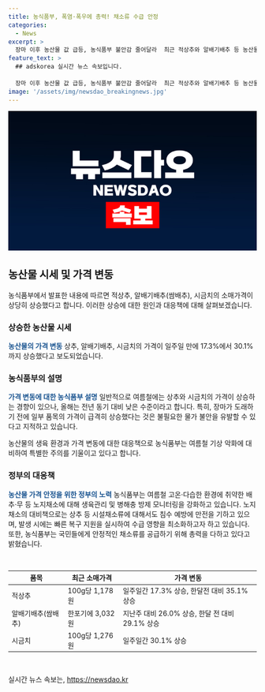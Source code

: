 ```yaml
---
title: 농식품부, 폭염·폭우에 총력! 채소류 수급 안정
categories:
  - News
excerpt: >
  장마 이후 농산물 값 급등, 농식품부 불안감 줄어달라  최근 적상추와 알배기배추 등 농산물 가격이 상승했다. 특히, 폭염과 태풍으로 인한 농산물 값 상승 우려가 나온다. 그러나 농식품부는 안정적인 채소 공급을 위해 대책 마련 중이며, 상급자엔터프라이즈(044-201-2234)로 문의 바랍니다. [자료출처=정책브리핑 www.korea.kr]
feature_text: >
  ## adskorea 실시간 뉴스 속보입니다.

  장마 이후 농산물 값 급등, 농식품부 불안감 줄어달라  최근 적상추와 알배기배추 등 농산물 가격이 상승했다. 특히, 폭염과 태풍으로 인한 농산물 값 상승 우려가 나온다. 그러나 농식품부는 안정적인 채소 공급을 위해 대책 마련 중이며, 상급자엔터프라이즈(044-201-2234)로 문의 바랍니다. [자료출처=정책브리핑 www.korea.kr]
image: '/assets/img/newsdao_breakingnews.jpg'
---
```


<p><img src="/assets/img/newsdao_breakingnews.jpg" alt="adskorea 속보" /></p>

<h2 data-ke-size="size26">농산물 시세 및 가격 변동</h2>

<p>농식품부에서 발표한 내용에 따르면 적상추, 알배기배추(쌈배추), 시금치의 소매가격이 상당히 상승했다고 합니다. 이러한 상승에 대한 원인과 대응책에 대해 살펴보겠습니다.</p>

<h3>상승한 농산물 시세</h3>

<p><b><span style="color: #1a5490;">농산물의 가격 변동</span></b>
상추, 알배기배추, 시금치의 가격이 일주일 만에 17.3%에서 30.1%까지 상승했다고 보도되었습니다.</p>

<h3>농식품부의 설명</h3>

<p><b><span style="color: #1a5490;">가격 변동에 대한 농식품부 설명</span></b>
일반적으로 여름철에는 상추와 시금치의 가격이 상승하는 경향이 있으나, 올해는 전년 동기 대비 낮은 수준이라고 합니다. 특히, 장마가 도래하기 전에 일부 품목의 가격이 급격히 상승했다는 것은 불필요한 물가 불안을 유발할 수 있다고 지적하고 있습니다.</p>

<p>농산물의 생육 환경과 가격 변동에 대한 대응책으로 농식품부는 여름철 기상 악화에 대비하여 특별한 주의를 기울이고 있다고 합니다.</p>

<h3>정부의 대응책</h3>

<p><b><span style="color: #1a5490;">농산물 가격 안정을 위한 정부의 노력</span></b>
농식품부는 여름철 고온·다습한 환경에 취약한 배추·무 등 노지채소에 대해 생육관리 및 병해충 방제 모니터링을 강화하고 있습니다. 노지채소의 대비책으로는 상추 등 시설채소류에 대해서도 침수 예방에 만전을 기하고 있으며, 발생 시에는 빠른 복구 지원을 실시하여 수급 영향을 최소화하고자 하고 있습니다. 또한, 농식품부는 국민들에게 안정적인 채소류를 공급하기 위해 총력을 다하고 있다고 밝혔습니다.</p>

<p data-ke-size="size16">&nbsp;</p>

<table>
    <thead>
        <tr>
            <th>품목</th>
            <th>최근 소매가격</th>
            <th>가격 변동</th>
        </tr>
    </thead>
    <tbody>
        <tr>
            <td>적상추</td>
            <td>100g당 1,178원</td>
            <td>일주일간 17.3% 상승, 한달전 대비 35.1% 상승</td>
        </tr>
        <tr>
            <td>알배기배추(쌈배추)</td>
            <td>한포기에 3,032원</td>
            <td>지난주 대비 26.0% 상승, 한달 전 대비 29.1% 상승</td>
        </tr>
        <tr>
            <td>시금치</td>
            <td>100g당 1,276원</td>
            <td>일주일간 30.1% 상승</td>
        </tr>
    </tbody>
</table>

<p data-ke-size="size16">&nbsp;</p>
실시간 뉴스 속보는, <a href="https://newsdao.kr" rel="dofollow">https://newsdao.kr</a>


